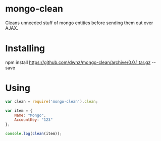 mongo-clean
===========

Cleans unneeded stuff of mongo entities before sending them out over AJAX.


Installing
==========

npm install https://github.com/dwnz/mongo-clean/archive/0.0.1.tar.gz --save

Using
=====
```js
var clean = require('mongo-clean').clean;

var item = {
	Name: "Mongo",
	AccountKey: "123"
};

console.log(clean(item));
```
